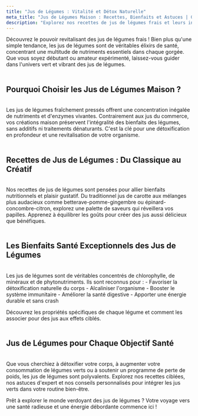 ```yaml
---
title: "Jus de Légumes : Vitalité et Détox Naturelle"
meta_title: "Jus de Légumes Maison : Recettes, Bienfaits et Astuces | Guide Complet"
description: "Explorez nos recettes de jus de légumes frais et leurs incroyables bienfaits santé. Apprenez à créer des mélanges détoxifiants, découvrez les vertus nutritionnelles et maîtrisez l'art des jus verts à la maison."
---
```


Découvrez le pouvoir revitalisant des jus de légumes frais ! Bien plus qu'une simple tendance, les jus de légumes sont de véritables élixirs de santé, concentrant une multitude de nutriments essentiels dans chaque gorgée. Que vous soyez débutant ou amateur expérimenté, laissez-vous guider dans l'univers vert et vibrant des jus de légumes.
<br/>
<br/>

## Pourquoi Choisir les Jus de Légumes Maison ?
<br/>
Les jus de légumes fraîchement pressés offrent une concentration inégalée de nutriments et d'enzymes vivantes. Contrairement aux jus du commerce, vos créations maison préservent l'intégralité des bienfaits des légumes, sans additifs ni traitements dénaturants. C'est la clé pour une détoxification en profondeur et une revitalisation de votre organisme.
<br/><br/>

## Recettes de Jus de Légumes : Du Classique au Créatif
<br/>
Nos recettes de jus de légumes sont pensées pour allier bienfaits nutritionnels et plaisir gustatif. Du traditionnel jus de carotte aux mélanges plus audacieux comme betterave-pomme-gingembre ou épinard-concombre-citron, explorez une palette de saveurs qui réveillera vos papilles. Apprenez à équilibrer les goûts pour créer des jus aussi délicieux que bénéfiques.
<br/><br/>

## Les Bienfaits Santé Exceptionnels des Jus de Légumes
<br/>
Les jus de légumes sont de véritables concentrés de chlorophylle, de minéraux et de phytonutriments. Ils sont reconnus pour :
- Favoriser la détoxification naturelle du corps
- Alcaliniser l'organisme
- Booster le système immunitaire
- Améliorer la santé digestive
- Apporter une énergie durable et sans crash

Découvrez les propriétés spécifiques de chaque légume et comment les associer pour des jus aux effets ciblés.
<br/><br/>

## Jus de Légumes pour Chaque Objectif Santé
<br/>
Que vous cherchiez à détoxifier votre corps, à augmenter votre consommation de légumes verts ou à soutenir un programme de perte de poids, les jus de légumes sont polyvalents. Explorez nos recettes ciblées, nos astuces d'expert et nos conseils personnalisés pour intégrer les jus verts dans votre routine bien-être.

Prêt à explorer le monde verdoyant des jus de légumes ? Votre voyage vers une santé radieuse et une énergie débordante commence ici !
<br/><br/>